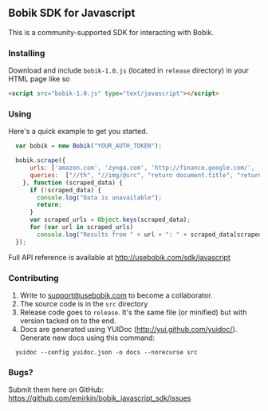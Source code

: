 ## Bobik SDK for Javascript

This is a community-supported SDK for interacting with Bobik.

### Installing

Download and include `bobik-1.0.js` (located in `release` directory) in your HTML page like so

```html
<script src="bobik-1.0.js" type="text/javascript"></script>
```


### Using
Here's a quick example to get you started.

```javascript
  var bobik = new Bobik("YOUR_AUTH_TOKEN");

  bobik.scrape({
      urls: ['amazon.com', 'zynga.com', 'http://finance.google.com/', 'http://shopping.yahoo.com'],
      queries:  ["//th", "//img/@src", "return document.title", "return $('script').length", "#logo", ".logo"]
    }, function (scraped_data) {
      if (!scraped_data) {
        console.log("Data is unavailable");
        return;
      }
      var scraped_urls = Object.keys(scraped_data);
      for (var url in scraped_urls)
        console.log("Results from " + url + ": " + scraped_data[scraped_urls[url]]);
  });
```

Full API reference is available at http://usebobik.com/sdk/javascript

### Contributing

1. Write to support@usebobik.com to become a collaborator.
2. The source code is in the `src` directory
3. Release code goes to `release`. It's the same file (or minified) but with version tacked on to the end.
4. Docs are generated using YUIDoc (http://yui.github.com/yuidoc/). Generate new docs using this command:
```
  yuidoc --config yuidoc.json -o docs --norecurse src
```

### Bugs?
Submit them here on GitHub: https://github.com/emirkin/bobik_javascript_sdk/issues